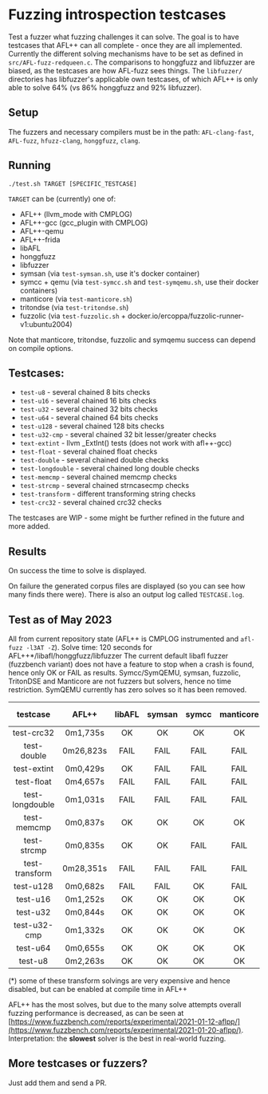 # Fuzzing introspection testcases

Test a fuzzer what fuzzing challenges it can solve.
The goal is to have testcases that AFL++ can all complete - once they are all implemented.
Currently the different solving mechanisms have to be set as defined in `src/AFL-fuzz-redqueen.c`.
The comparisons to honggfuzz and libfuzzer are biased, as the testcases are how AFL-fuzz sees things.
The `libfuzzer/` directories has libfuzzer's applicable own testcases, of which AFL++ is only able to solve 64% (vs 86% honggfuzz and 92% libfuzzer).

## Setup

The fuzzers and necessary compilers must be in the path: `AFL-clang-fast`, `AFL-fuzz`, `hfuzz-clang`, `honggfuzz`, `clang`.

## Running

```
./test.sh TARGET [SPECIFIC_TESTCASE]
```

`TARGET` can be (currently) one of:
  * AFL++ (llvm_mode with CMPLOG)
  * AFL++-gcc (gcc_plugin with CMPLOG)
  * AFL++-qemu
  * AFL++-frida
  * libAFL
  * honggfuzz
  * libfuzzer
  * symsan (via `test-symsan.sh`, use it's docker container)
  * symcc + qemu (via `test-symcc.sh` and `test-symqemu.sh`, use their docker containers)
  * manticore (via `test-manticore.sh`)
  * tritondse (via `test-tritondse.sh`)
  * fuzzolic (via `test-fuzzolic.sh` + docker.io/ercoppa/fuzzolic-runner-v1:ubuntu2004)

Note that manticore, tritondse, fuzzolic and symqemu success can depend on compile options.

## Testcases:

  * `test-u8` - several chained 8 bits checks
  * `test-u16` - several chained 16 bits checks
  * `test-u32` - several chained 32 bits checks
  * `test-u64` - several chained 64 bits checks
  * `test-u128` - several chained 128 bits checks
  * `test-u32-cmp` - several chained 32 bit lesser/greater checks
  * `text-extint` - llvm _ExtInt() tests (does not work with afl++-gcc)
  * `test-float` - several chained float checks
  * `test-double` - several chained double checks
  * `test-longdouble` - several chained long double checks
  * `test-memcmp` - several chained memcmp checks
  * `test-strcmp` - several chained strncasecmp checks
  * `test-transform` - different transforming string checks
  * `test-crc32` - several chained crc32 checks

The testcases are WIP - some might be further refined in the future and more added.

## Results

On success the time to solve is displayed.

On failure the generated corpus files are displayed (so you can see how many finds there were). There is also an output log called `TESTCASE.log`.

## Test as of May 2023

All from current repository state (AFL++ is CMPLOG instrumented and `afl-fuzz -l3AT -Z`).
Solve time: 120 seconds for AFL++*/libafl/honggfuzz/libfuzzer
The current default libafl fuzzer (fuzzbench variant) does not have a feature to stop when a crash is found, hence only OK or FAIL as results.
Symcc/SymQEMU, symsan, fuzzolic, TritonDSE and Manticore are not fuzzers but solvers, hence no time restriction.
SymQEMU currently has zero solves so it has been removed.

|testcase|AFL++|libAFL|symsan|symcc|manticore|tritondse|fuzzolic|AFL++-qemu/frida|honggfuzz-2.5|libfuzzer-13|
|:------:|:---:|:----:|:----:|:---:|:-------:|:-------:|:------:|:--------------:|:-----------:|:----------:|
|test-crc32|0m1,735s|OK|OK|OK|OK|OK|OK|0m14,609s|FAIL|0m14,207s|
|test-double|0m26,823s|FAIL|FAIL|FAIL|FAIL|FAIL|FAIL|FAIL|FAIL|FAIL|
|test-extint|0m0,429s|OK|FAIL|FAIL|FAIL|FAIL|FAIL|FAIL|FAIL|FAIL|
|test-float|0m4,657s|FAIL|FAIL|FAIL|FAIL|FAIL|FAIL|FAIL|FAIL|FAIL|
|test-longdouble|0m1,031s|FAIL|FAIL|FAIL|FAIL|FAIL|FAIL|FAIL|FAIL|FAIL|
|test-memcmp|0m0,837s|OK|OK|OK|OK|OK|OK|0m6,494s|0m1,005s|0m0,308s|
|test-strcmp|0m0,835s|OK|OK|FAIL|FAIL|OK|FAIL|0m5,727s|0m1,004s|0m1,040s|
|test-transform|0m28,351s|FAIL|FAIL|FAIL|FAIL|FAIL|FAIL|FAIL|FAIL|0m58,311s|
|test-u128|0m0,682s|FAIL|FAIL|OK|FAIL|OK|OK|FAIL|FAIL|FAIL|
|test-u16|0m1,252s|OK|OK|OK|OK|OK|OK|0m8,132s|0m1,005s|0m3,741s|
|test-u32|0m0,844s|OK|OK|OK|OK|OK|OK|0m5,185s|0m1,004s|0m2,887s|
|test-u32-cmp|0m1,332s|OK|OK|OK|OK|OK|OK|1m42,470s|0m6,404s|0m0,454s|
|test-u64|0m0,655s|OK|OK|OK|OK|OK|OK|0m3,844s|0m1,005s|0m5,465s|
|test-u8|0m2,263s|OK|OK|OK|OK|OK|OK|0m18,186s|0m1,004s|0m1,370s|

(*) some of these transform solvings are very expensive and hence disabled, but can be enabled at compile time in AFL++

AFL++ has the most solves, but due to the many solve attempts overall fuzzing performance is decreased, as can be seen at [https://www.fuzzbench.com/reports/experimental/2021-01-12-aflpp/](https://www.fuzzbench.com/reports/experimental/2021-01-20-aflpp/).
Interpretation: the **slowest** solver is the best in real-world fuzzing.

## More testcases or fuzzers?

Just add them and send a PR.
